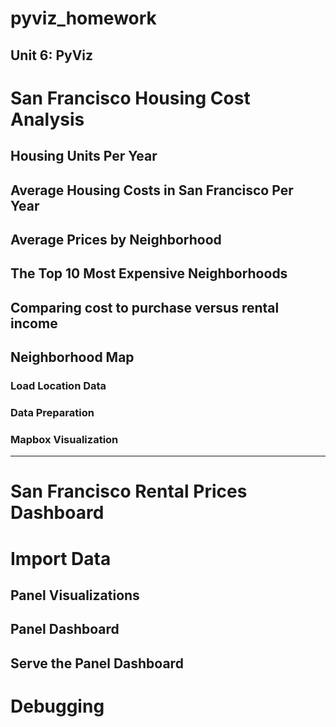 # pyviz_homework
Unit 6: PyViz
----------------
# San Francisco Housing Cost Analysis
## Housing Units Per Year
## Average Housing Costs in San Francisco Per Year
## Average Prices by Neighborhood
## The Top 10 Most Expensive Neighborhoods
## Comparing cost to purchase versus rental income
## Neighborhood Map
### Load Location Data
### Data Preparation
### Mapbox Visualization
---------------------
# San Francisco Rental Prices Dashboard
# Import Data
## Panel Visualizations
## Panel Dashboard
## Serve the Panel Dashboard
# Debugging
